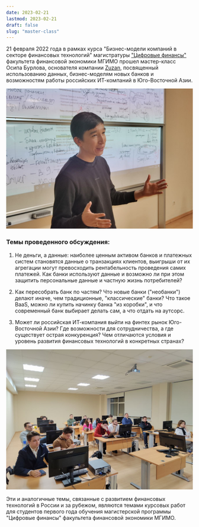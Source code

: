 ```yaml
---
date: 2023-02-21
lastmod: 2023-02-21
draft: false
slug: "master-class"
---
```


21 февраля 2022 года в рамках курса "Бизнес-модели компаний в секторе финансовых технологий" магистратуры ["Цифровые финансы"](https://finec.mgimo.ru/program/masters/digital-finance/) факультета финансовой экономики МГИМО прошел мастер-класс
Осипа Бурлова, основателя компании [Zuzan](https://rb.ru/young/zuzan/), посвященный использованию данных, бизнес-моделям новых банков и возможностям работы российских ИТ-компаний в Юго-Восточной Азии.


![](master_class_1.png)

### Темы проведенного обсуждения:

1. Не деньги, а данные: наиболее ценным активом банков и платежных систем
становятся данные о транзакциях клиентов, выигрыши от их агрегации
могут превосходить рентабельность проведения самих платежей.
Как банки используют данные и возможно ли при этом
защитить персональные данные и частную жизнь потребителей?

2. Как пересобрать банк по частям? Что новые банки ("необанки") делают
иначе, чем традиционные, "классические" банки? Что такое BaaS,
можно ли купить начинку банка "из коробки", и что современный банк выбирает
делать сам, а что отдать на аутсорс.

3. Может ли российская ИТ-компания выйти на финтех рынок Юго-Восточной Азии? Где
возможности для сотрудничества, а где существует острая конкуренция? Чем отличаются
условия и уровень развития финансовых технологий в конкретных странах?

![](master_class_2.png)

Эти и аналогичные темы, связанные с развитием финансовых технологий в России и за рубежом, являются темами курсовых работ для студентов первого года обучения магистерской программы "Цифровые финансы" факультета финансовой экономики МГИМО.
